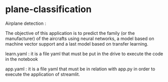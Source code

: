 # plane-classification
Airplane detection :

The objective of this application is to predict the family (or the manufacturer) of the aircrafts using neural networks, a model based on machine vector support and a last model based on transfer learning.  


learn.yaml : it is a file yaml that must be put in the drive to execute the code in the notebook

app.yaml : it is a file yaml that must be in relation with app.py in order to execute the application of streamlit.

